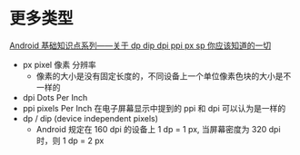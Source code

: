 # 更多类型

[Android 基础知识点系列——关于 dp dip dpi ppi px sp 你应该知道的一切](https://www.imooc.com/article/72864)

+ px pixel 像素 分辨率
  + 像素的大小是没有固定长度的，不同设备上一个单位像素色块的大小是不一样的
+ dpi Dots Per Inch
+ ppi pixels Per Inch 在电子屏幕显示中提到的 ppi 和 dpi 可以认为是一样的
+ dp / dip (device independent pixels)
  + Android 规定在 160 dpi 的设备上 1 dp = 1 px, 当屏幕密度为 320 dpi 时，则 1 dp = 2 px